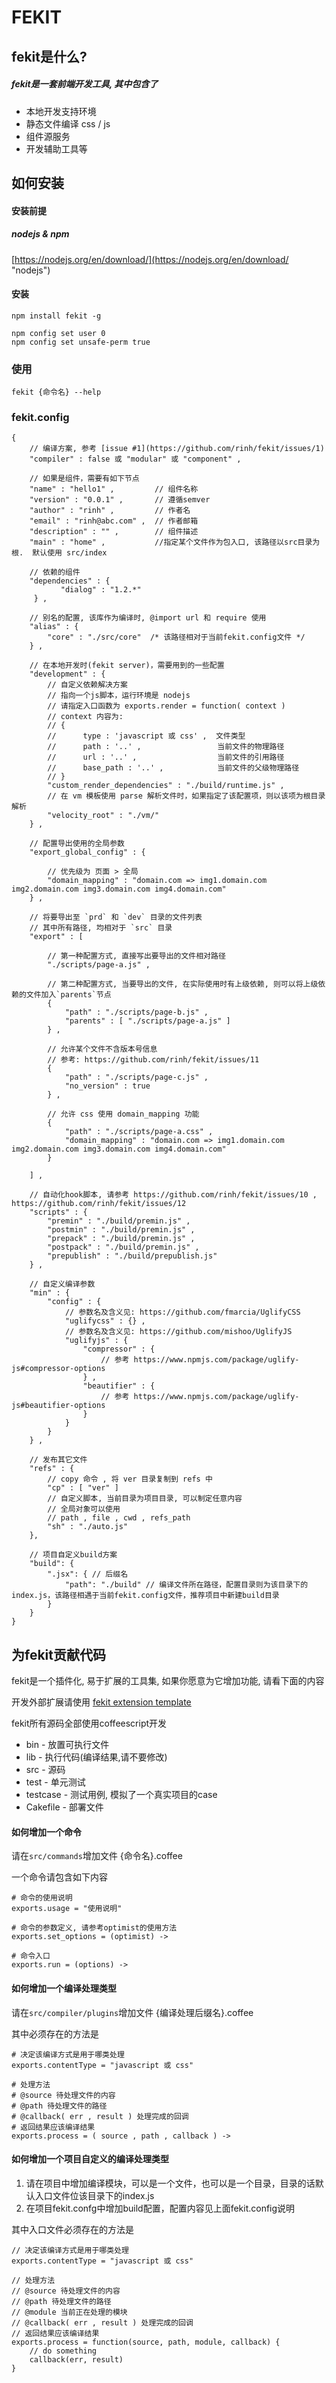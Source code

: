 FEKIT
=====================

## fekit是什么? ##

##### fekit是一套前端开发工具, 其中包含了
* 本地开发支持环境
* 静态文件编译 css / js
* 组件源服务
* 开发辅助工具等

## 如何安装 ##

#### 安装前提

##### nodejs & npm

[https://nodejs.org/en/download/](https://nodejs.org/en/download/ "nodejs")

#### 安装

    npm install fekit -g

    npm config set user 0
    npm config set unsafe-perm true

### 使用

    fekit {命令名} --help

### fekit.config

    {
        // 编译方案, 参考 [issue #1](https://github.com/rinh/fekit/issues/1)
        "compiler" : false 或 "modular" 或 "component" ,

        // 如果是组件，需要有如下节点
        "name" : "hello1" ,         // 组件名称
        "version" : "0.0.1" ,       // 遵循semver
        "author" : "rinh" ,         // 作者名
        "email" : "rinh@abc.com" ,  // 作者邮箱
        "description" : "" ,        // 组件描述
        "main" : "home" ,           //指定某个文件作为包入口, 该路径以src目录为根.  默认使用 src/index

        // 依赖的组件
        "dependencies" : {
               "dialog" : "1.2.*"
         } ,

        // 别名的配置, 该库作为编译时, @import url 和 require 使用
        "alias" : {
            "core" : "./src/core"  /* 该路径相对于当前fekit.config文件 */
        } ,

        // 在本地开发时(fekit server)，需要用到的一些配置
        "development" : {
            // 自定义依赖解决方案
            // 指向一个js脚本，运行环境是 nodejs
            // 请指定入口函数为 exports.render = function( context )
            // context 内容为:
            // {
            //      type : 'javascript 或 css' ,  文件类型
            //      path : '..' ,                 当前文件的物理路径
            //      url : '..' ,                  当前文件的引用路径
            //      base_path : '..' ,            当前文件的父级物理路径
            // }
            "custom_render_dependencies" : "./build/runtime.js" ,
            // 在 vm 模板使用 parse 解析文件时，如果指定了该配置项，则以该项为根目录解析
            "velocity_root" : "./vm/"
        } ,

        // 配置导出使用的全局参数
        "export_global_config" : {

            // 优先级为 页面 > 全局
            "domain_mapping" : "domain.com => img1.domain.com img2.domain.com img3.domain.com img4.domain.com"
        } ,

        // 将要导出至 `prd` 和 `dev` 目录的文件列表
        // 其中所有路径, 均相对于 `src` 目录
        "export" : [

            // 第一种配置方式, 直接写出要导出的文件相对路径
            "./scripts/page-a.js" ,

            // 第二种配置方式, 当要导出的文件, 在实际使用时有上级依赖, 则可以将上级依赖的文件加入`parents`节点
            {
                "path" : "./scripts/page-b.js" ,
                "parents" : [ "./scripts/page-a.js" ]
            } ,

            // 允许某个文件不含版本号信息
            // 参考: https://github.com/rinh/fekit/issues/11
            {
                "path" : "./scripts/page-c.js" ,
                "no_version" : true
            } ,

            // 允许 css 使用 domain_mapping 功能
            {
                "path" : "./scripts/page-a.css" ,
                "domain_mapping" : "domain.com => img1.domain.com img2.domain.com img3.domain.com img4.domain.com"
            }

        ] ,

        // 自动化hook脚本, 请参考 https://github.com/rinh/fekit/issues/10 , https://github.com/rinh/fekit/issues/12
        "scripts" : {
            "premin" : "./build/premin.js" ,
            "postmin" : "./build/premin.js" ,
            "prepack" : "./build/premin.js" ,
            "postpack" : "./build/premin.js" ,
            "prepublish" : "./build/prepublish.js"
        } ,

        // 自定义编译参数
        "min" : {
            "config" : {
                // 参数名及含义见: https://github.com/fmarcia/UglifyCSS
                "uglifycss" : {} ,
                // 参数名及含义见: https://github.com/mishoo/UglifyJS
                "uglifyjs" : {
                    "compressor" : {
                        // 参考 https://www.npmjs.com/package/uglify-js#compressor-options
                    } ,
                    "beautifier" : {
                        // 参考 https://www.npmjs.com/package/uglify-js#beautifier-options
                    }
                }
            }
        } ,

        // 发布其它文件
        "refs" : {
            // copy 命令 , 将 ver 目录复制到 refs 中
            "cp" : [ "ver" ]
            // 自定义脚本, 当前目录为项目目录, 可以制定任意内容
            // 全局对象可以使用
            // path , file , cwd , refs_path
            "sh" : "./auto.js"
        },

        // 项目自定义build方案
        "build": {
            ".jsx": { // 后缀名
                "path": "./build" // 编译文件所在路径，配置目录则为该目录下的index.js，该路径相遇于当前fekit.config文件，推荐项目中新建build目录
            }
        }
    }

## 为fekit贡献代码

fekit是一个插件化, 易于扩展的工具集, 如果你愿意为它增加功能, 请看下面的内容

开发外部扩展请使用 [fekit extension template](https://github.com/rinh/fekit-extension-template)

fekit所有源码全部使用coffeescript开发

* bin - 放置可执行文件
* lib - 执行代码(编译结果,请不要修改)
* src - 源码
* test - 单元测试
* testcase - 测试用例, 模拟了一个真实项目的case
* Cakefile - 部署文件

#### 如何增加一个命令  ####

请在`src/commands`增加文件 {命令名}.coffee

一个命令请包含如下内容

    # 命令的使用说明
    exports.usage = "使用说明"

    # 命令的参数定义, 请参考optimist的使用方法
    exports.set_options = (optimist) ->

    # 命令入口
    exports.run = (options) ->

#### 如何增加一个编译处理类型 ####

请在`src/compiler/plugins`增加文件 {编译处理后缀名}.coffee

其中必须存在的方法是

    # 决定该编译方式是用于哪类处理
    exports.contentType = "javascript 或 css"

    # 处理方法
    # @source 待处理文件的内容
    # @path 待处理文件的路径
    # @callback( err , result ) 处理完成的回调
    # 返回结果应该编译结果
    exports.process = ( source , path , callback ) ->

#### 如何增加一个项目自定义的编译处理类型 ####

1. 请在项目中增加编译模块，可以是一个文件，也可以是一个目录，目录的话默认入口文件位该目录下的index.js
2. 在项目fekit.confg中增加build配置，配置内容见上面fekit.config说明

其中入口文件必须存在的方法是

    // 决定该编译方式是用于哪类处理
    exports.contentType = "javascript 或 css"

    // 处理方法
    // @source 待处理文件的内容
    // @path 待处理文件的路径
    // @module 当前正在处理的模块
    // @callback( err , result ) 处理完成的回调
    // 返回结果应该编译结果
    exports.process = function(source, path, module, callback) {
        // do something
        callback(err, result)
    }

